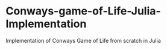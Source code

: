 # Conways-game-of-Life-Julia-Implementation
Implementation of Conways Game of Life from scratch in Julia
